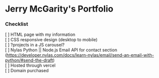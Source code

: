 # Jerry McGarity's Portfolio
### Checklist
[ ] HTML page with my information <br>
[ ] CSS responsive design (desktop to mobile) <br>
[ ] ?projects in a JS carousel? <br>
[ ] Nylas Python || Node.js Email API for contact section (https://developer.nylas.com/docs/learn-nylas/email/send-an-email-with-python/#send-the-draft) <br>
[ ] Hosted through vercel <br>
[ ] Domain purchased <br>
